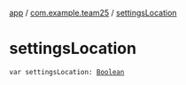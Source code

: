 [app](../index.md) / [com.example.team25](index.md) / [settingsLocation](./settings-location.md)

# settingsLocation

`var settingsLocation: `[`Boolean`](https://kotlinlang.org/api/latest/jvm/stdlib/kotlin/-boolean/index.html)